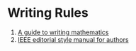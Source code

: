 # Writing Rules

1. [A guide to writing mathematics](https://web.cs.ucdavis.edu/~amenta/w10/writingman.pdf)
2. [IEEE editorial style manual for authors](https://journals.ieeeauthorcenter.ieee.org/wp-content/uploads/sites/7/IEEE-Editorial-Style-Manual-for-Authors.pdf)

